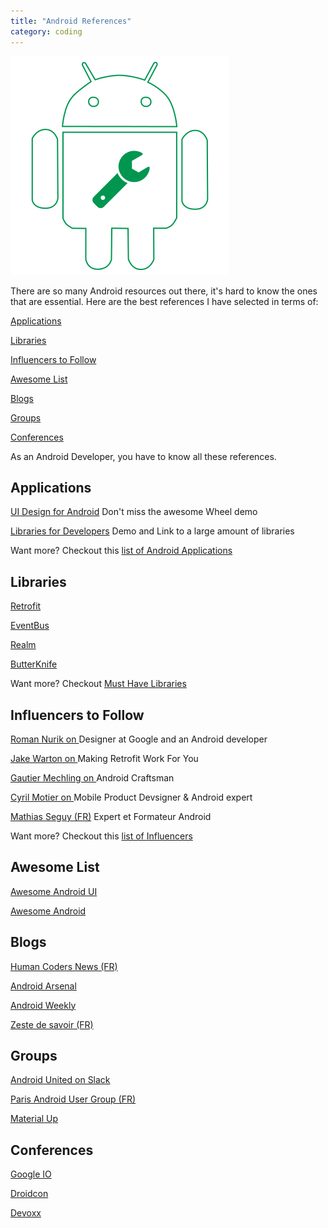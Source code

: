 ```yaml
---
title: "Android References"
category: coding
---
```


![Android Tools](/img/post/android-config.png)

There are so many Android resources out there, it's hard to know the ones that are essential.
Here are the best references I have selected in terms of: 

[<i class="fa fa-th" aria-hidden="true"></i> Applications](#app)

[<i class="fa fa-tags" aria-hidden="true"></i> Libraries](#lib)

[<i class="fa fa-users" aria-hidden="true"></i> Influencers to Follow](#people)

[<i class="fa fa-list" aria-hidden="true"></i> Awesome List](#list)

[<i class="fa fa-globe" aria-hidden="true"></i> Blogs](#blogs)

[<i class="fa fa-android" aria-hidden="true"></i> Groups](#grroups)

[<i class="fa fa-bullhorn" aria-hidden="true"></i> Conferences](#conf)

As an Android Developer, you have to know all these references.

## <a name="app"></a><i class="fa fa-th" aria-hidden="true"></i> Applications

<i class="fa fa-th-large" aria-hiden="true"></i> [UI Design for Android](https://play.google.com/store/apps/details?id=com.boopathy.raja.tutorial) Don't miss the awesome Wheel demo

<i class="fa fa-th-large" aria-hidden="true"></i> [Libraries for Developers](https://play.google.com/store/apps/details?id=com.desarrollodroide.repos) Demo and Link to a large amount of libraries

<i class="fa fa-globe" aria-hidden="true"></i> Want more? Checkout this [list of Android Applications](http://www.techrepublic.com/pictures/gallery-10-android-apps-every-new-mobile-developer-needs-in-their-toolbox/)

## <a name="lib"></a><i class="fa fa-tags" aria-hidden="true"></i> Libraries
<i class="fa fa-tag" aria-hidden="true"></i> [Retrofit](https://github.com/codepath/android_guides/wiki/Consuming-APIs-with-Retrofit)

<i class="fa fa-tag" aria-hidden="true"></i> [EventBus](https://github.com/greenrobot/EventBus)

<i class="fa fa-tag" aria-hidden="true"></i> [Realm](https://github.com/realm/realm-java)

<i class="fa fa-tag" aria-hidden="true"></i> [ButterKnife](https://github.com/codepath/android_guides/wiki/Reducing-View-Boilerplate-with-Butterknife)

<i class="fa fa-globe" aria-hidden="true"></i> Want more? Checkout [Must Have Libraries](https://github.com/codepath/android_guides/wiki/Must-Have-Libraries)

## <a name="people"></a><i class="fa fa-users" aria-hidden="true"></i> Influencers to Follow 

<i class="fa fa-user" aria-hidden="true"></i> [Roman Nurik on <i class="fa fa-twitter" aria-hidden="true"></i>](https://twitter.com/romannurik) Designer at Google and an Android developer

<i class="fa fa-user" aria-hidden="true"></i> [Jake Warton on <i class="fa fa-twitter" aria-hidden="true"></i>](https://twitter.com/JakeWharton) Making Retrofit Work For You

<i class="fa fa-user" aria-hidden="true"></i> [Gautier Mechling on <i class="fa fa-twitter" aria-hidden="true"></i>](https://twitter.com/Nilhcem) Android Craftsman

<i class="fa fa-user" aria-hidden="true"></i> [Cyril Motier on <i class="fa fa-twitter" aria-hidden="true"></i>](https://twitter.com/cyrilmottier) Mobile Product Devsigner & Android expert

<i class="fa fa-user" aria-hidden="true"></i> [Mathias Seguy (FR)](http://mathias-seguy.developpez.com/) Expert et Formateur Android 

<i class="fa fa-globe" aria-hidden="true"></i> Want more? Checkout this [list of Influencers](blog.instabug.com/2015/11/37-influencers-follow-youre-android-developer/)

## <a name="list"></a><i class="fa fa-list" aria-hidden="true"></i> Awesome List 

<i class="fa fa-list-ul" aria-hidden="true"></i> [Awesome Android UI](https://github.com/wasabeef/awesome-android-ui)

<i class="fa fa-list-ul" aria-hidden="true"></i> [Awesome Android](https://github.com/JStumpp/awesome-android)

## <a name="blogs"></a><i class="fa fa-globe" aria-hidden="true"></i> Blogs

<i class="fa fa-globe" aria-hidden="true"></i> [Human Coders News (FR)](http://news.humancoders.com/)

<i class="fa fa-globe" aria-hidden="true"></i>  [Android Arsenal](https://android-arsenal.com/)

<i class="fa fa-globe" aria-hidden="true"></i>  [Android Weekly](http://androidweekly.net/)

<i class="fa fa-globe" aria-hidden="true"></i> [Zeste de savoir (FR)](https://zestedesavoir.com/contenus/?tag=android)

## <a name="groups"></a><i class="fa fa-android" aria-hidden="true"></i> Groups

<i class="fa fa-slack" aria-hidden="true"></i> [Android United on Slack](android-united.slack.com)

<i class="fa fa-globe" aria-hidden="true"></i> [Paris Android User Group (FR)](http://www.paug.fr/)

<i class="fa fa-twitter" aria-hidden="true"></i> [Material Up](https://twitter.com/MaterialUp)

## <a name="conf"></a><i class="fa fa-bullhorn" aria-hidden="true"></i> Conferences

<i class="fa fa-bullhorn" aria-hidden="true"></i> [Google IO](https://events.google.com/io/)

<i class="fa fa-bullhorn" aria-hidden="true"></i> [Droidcon](http://droidcon.com/)

<i class="fa fa-bullhorn" aria-hidden="true"></i> [Devoxx](http://devoxx.fr/)





